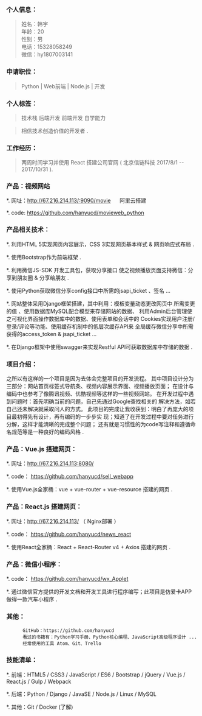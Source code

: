  ### 个人信息：

> 姓名：韩宇       
> 年龄：20       
> 性别：男  
> 电话：15328058249           
> 微信：hy1807003141

### 申请职位：

> Python | Web前端 | Node.js | 开发

### 个人标签：

>  技术栈   后端开发   前端开发   自学能力  

> 相信技术创造价值的开发者 .

### 工作经历：

> 两周时间学习并使用 React 搭建公司官网 ( 北京信链科技 2017/8/1 -- 2017/10/31 ).

### 产品：视频网站

   *. 网址：http://67.216.214.113/:9090/movie &nbsp;&nbsp;&nbsp;&nbsp; 阿里云搭建

   *. code:
   			https://github.com/hanyucd/movieweb_python

### 产品相关技术：

   *. 利用HTML 5实现网页内容展示，CSS 3实现网页基本样式 & 网页响应式布局 .

   *. 使用Bootstrap作为前端框架 .

   *. 利用微信JS-SDK 开发工具包，获取分享接口
      使之视频播放页面支持微信：分享到朋友圈 & 分享给朋友 .

   *. 使用Python获取微信分享config接口中所需的jsapi_ticket 、签名 ...

   *. 网站整体采用Django框架搭建，其中利用：模板变量动态更改网页中
      所需变更的值 、使用数据库MySQL配合模型来存储网站的数据、
      利用Admin后台管理使之可视化界面操作数据库中的数据、使用表单和会话中的
      Cookies实现用户注册/登录/评论等功能、使用缓存机制中的低层次缓存API来
      全局缓存微信分享中所需获得的access_token & jsapi_ticket ...

   *. 在Django框架中使用swagger来实现Restful API可获取数据库中存储的数据 .

### 项目介绍：

   之所以有这样的一个项目是因为去体会完整项目的开发流程。
   其中项目设计分为三部分：网站首页标签式导航条、视频内容展示界面、视频播放页面；
   在设计与编码中也参考了像腾讯视频、优酷视频等这样的一些视频网站。
   在开发过程中遇到问题时：首先明确当前的问题，自己先通过Google查找相关的
   解决方法，如若自己还未解决就采取问人的方式。
   此项目的完成让我收获到：明白了再庞大的项目最初得先有设计，再有编码的一步步实
   现；知道了在开发过程中要对任务进行分解，这样才能清晰的完成整个问题；
   还有就是习惯性的为code写注释和遵循命名规范等是一种良好的编码风格 .

### 产品：Vue.js 搭建网页：

   *. 网址：http://67.216.214.113:8080/

   *. code：
 		   https://github.com/hanyucd/sell_webapp

   *. 使用Vue.js全家桶：vue + vue-router + vue-resource 搭建的网页 .


### 产品：React.js 搭建网页：

   *. 网址：http://67.216.214.113/   （ Nginx部署 ）

   *. code：
		   https://github.com/hanyucd/news_react

   *. 使用React全家桶：React + React-Router v4 + Axios 搭建的网页 .


### 产品：微信小程序：

*. code：
     https://github.com/hanyucd/wx_Applet

*. 通过微信官方提供的开发文档和开发工具进行程序编写；此项目是仿爱卡APP
  做得一款汽车小程序 .

### 其他：

          GitHub：https://github.com/hanyucd  
          看过的书籍有：Python学习手册、Python核心编程、JavaScript高级程序设计 ...
          经常使用的工具 Atom、Git、Trello  

### 技能清单：

*. 前端：HTML5 / CSS3 / JavaScript / ES6 / Bootstrap / jQuery / Vue.js / React.js / Gulp / Webpack

*. 后端：Python / Django / JavaSE / Node.js / Linux / MySQL

*. 其他：Git / Docker (了解)
